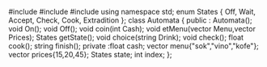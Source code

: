 #include <iostream>
#include <map>
#include <vector>
using namespace std;
enum States
    {
        Off,
        Wait,
        Accept,
        Check,
        Cook,
        Extradition
    };
class Automata
{
public :
    Automata();
    void On();
    void Off();
    void coin(int Cash);
    void etMenu(vector<string> Menu,vector<float> Prices);
    States getState();
    void choice(string Drink);
    void check();
    float cook();
    string finish();
private :float cash;
        vector<string> menu{"sok","vino","kofe"};
        vector<float> prices{15,20,45};
        States state;
        int index;
};


